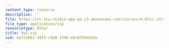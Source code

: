 ```yaml
---
content_type: resource
description: ''
file: https://ol-ocw-studio-app-qa.s3.amazonaws.com/courses/6-01sc-introduction-to-electrical-engineering-and-computer-science-i-spring-2011/9af2166244f5c9a01596ebc07b56d28e_hw2.zip
file_type: application/zip
resourcetype: Other
title: hw2.zip
uid: 9af21662-44f5-c9a0-1596-ebc07b56d28e
---
```


